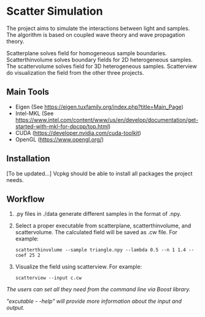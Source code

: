 # Scatter Simulation
The project aims to simulate the interactions between light and samples. The algorithm is based on coupled wave theory and wave propagation theory.

Scatterplane solves field for homogeneous sample boundaries. Scatterthinvolume solves boundary fields for 2D heterogeneous samples. The scattervolume solves field for 3D heterogeneous samples. Scatterview do visualization the field from the other three projects.

## Main Tools
* Eigen (See https://eigen.tuxfamily.org/index.php?title=Main_Page)
* Intel-MKL (See https://www.intel.com/content/www/us/en/develop/documentation/get-started-with-mkl-for-dpcpp/top.html)
* CUDA (https://developer.nvidia.com/cuda-toolkit)
* OpenGL (https://www.opengl.org/)

## Installation
[To be updated...] Vcpkg should be able to install all packages the project needs.


## Workflow
1. .py files in ./data generate different samples in the format of .npy. 
2. Select a proper executable from scatterplane, scatterthinvolume, and scattervolume. The calculated field will be saved as .cw file. For example:

	
	```
	scatterthinvolume --sample triangle.npy --lambda 0.5 --n 1 1.4 --coef 25 2
	```
	
3. Visualize the field using scatterview. For example:

	```
	scatterview --input c.cw
	```

*The users can set all they need from the command line via Boost library.*

*"excutable - -help" will provide more information about the input and output.*

